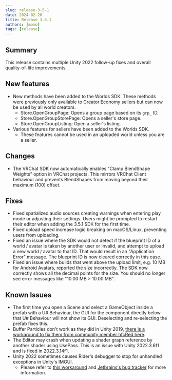 ```yaml
---
slug: release-3-5-1
date: 2024-02-20
title: Release 3.5.1
authors: [momo]
tags: [release]
---
```

## Summary

This release contains multiple Unity 2022 follow-up fixes and overall quality-of-life improvements.

<!--truncate-->

## New features

* New methods have been added to the Worlds SDK. These methods were previously only available to Creator Economy sellers but can now be used by all world creators.
    * Store.OpenGroupPage: Opens a group page based on its `grp_` ID.
    * Store.OpenGroupStorePage: Opens a seller's store page.
    * Store.OpenGroupListing: Open a seller's listing.
* Various features for sellers have been added to the Worlds SDK.
    * These features cannot be used in an uploaded world unless you are a seller.

## Changes
* The VRChat SDK now automatically enables "Clamp BlendShape Weights" option in VRChat projects. This mirrors VRChat Client behaviour and prevents BlendShapes from moving beyond their maximum (100) offset.

## Fixes

* Fixed spatialized audio sources creating warnings when entering play mode or adjusting their settings. Users might be prompted to restart their editor when adding the 3.5.1 SDK for the first time.
* Fixed upload speed increase logic breaking on macOS/Linux, preventing users from uploading.
* Fixed an issue where the SDK would not detect if the blueprint ID of a world / avatar is taken by another user or invalid, and attempt to upload a new world / avatar to that ID. That would result in an "Application Error" message. The blueprint ID is now cleared correctly in this case.
* Fixed an issue where builds that went above the upload limit, e.g. 10 MB for Android Avatars, reported the size incorrectly. The SDK now correctly shows all the decimal points for the size. You should no longer see error messages like "10.00 MB > 10.00 MB".

## Known Issues

* The first time you open a Scene and select a GameObject inside a prefab with a U# Behaviour, the GUI for the component directly below that U# Behaviour will not show its GUI. Deselecting and re-selecting the prefab fixes this.
* Buffer Particles don't work as they did in Unity 2019, [there is a workaround to fix them from community member hfcRed here](https://x.com/hfcRedddd/status/1696915379090604179).
* The Editor may crash when updating a shader graph reference by another shader using UsePass. This is an issue with Unity 2022.3.6f1 and is fixed in 2022.3.14f1.
* Unity 2022 sometimes causes Rider's debugger to stop for unhandled exceptions in Unity's IMGUI.
	* Please refer to [this workaround](https://forum.unity.com/threads/rider-debugger-breaks-on-unhandled-exception.1135879/#post-7305256) and [Jetbrains's bug tracker](https://youtrack.jetbrains.com/issue/RIDER-64944) for more information.
